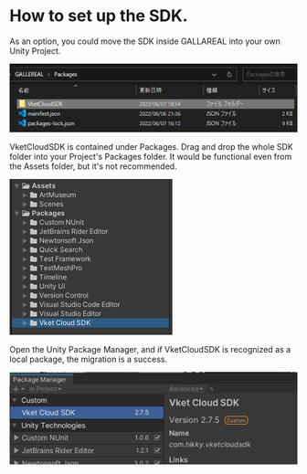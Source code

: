 
# How to set up the SDK.

As an option, you could move the SDK inside GALLAREAL into your own Unity Project.

![SDKLocationInGALLEREAL](img/SDKLocationInGALLEREAL.jpg)

VketCloudSDK is contained under Packages. Drag and drop the whole SDK folder into your Project's Packages folder. It would be functional even from the Assets folder, but it's not recommended.

![SDKUnderPackages](img/SDKUnderPackages.jpg)

Open the Unity Package Manager, and if VketCloudSDK is recognized as a local package, the migration is a success.

![SDKinUPM](img/SDKinUPM.jpg)
